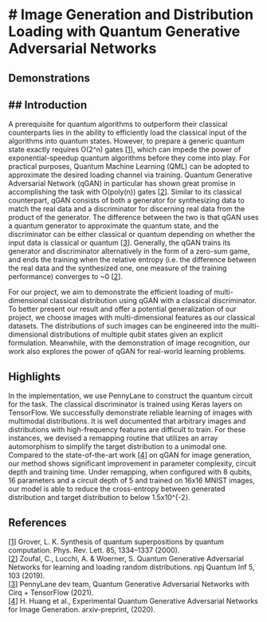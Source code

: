 # # Image Generation and Distribution Loading with Quantum Generative Adversarial Networks

## Demonstrations

## ## Introduction

A prerequisite for quantum algorithms to outperform their classical counterparts lies in the ability to efficiently load the classical input of the algorithms into quantum states. However, to prepare a generic quantum state exactly requires O(2^n) gates [[1](https://journals.aps.org/prl/abstract/10.1103/PhysRevLett.85.1334)], which can impede the power of exponential-speedup quantum algorithms before they come into play. For practical purposes, Quantum Machine Learning (QML) can be adopted to approximate the desired loading channel via training. Quantum Generative Adversarial Network (qGAN) in particular has shown great promise in accomplishing the task with O(poly(n)) gates [[2](https://www.nature.com/articles/s41534-019-0223-2)]. Similar to its classical counterpart, qGAN consists of both a generator for synthesizing data to match the real data and a discriminator for discerning real data from the product of the generator. The difference between the two is that qGAN uses a quantum generator to approximate the quantum state, and the discriminator can be either classical or quantum depending on whether the input data is classical or quantum [[3](https://pennylane.ai/qml/demos/tutorial_QGAN.html)]. Generally, the qGAN trains its generator and discriminator alternatively in the form of a zero-sum game, and ends the training when the relative entropy (i.e. the difference between the real data and the synthesized one, one measure of the training performance) converges to ~0 [[2](https://www.nature.com/articles/s41534-019-0223-2)].

For our project, we aim to demonstrate the efficient loading of multi-dimensional classical distribution using qGAN with a classical discriminator. To better present our result and offer a potential generalization of our project, we choose images with multi-dimensional features as our classical datasets. The distributions of such images can be engineered into the multi-dimensional distributions of multiple qubit states given an explicit formulation. Meanwhile, with the demonstration of image recognition, our work also explores the power of qGAN for real-world learning problems.

## Highlights

In the implementation, we use PennyLane to construct the quantum circuit for the task. The classical discriminator is trained using Keras layers on TensorFlow. We successfully demonstrate reliable learning of images with multimodal distributions. It is well documented that arbitrary images and distributions with high-frequency features are difficult to train. For these instances, we devised a remapping routine that utilizes an array automorphism to simplify the target distribution to a unimodal one. Compared to the state-of-the-art work [[4](https://arxiv.org/pdf/2010.06201.pdf)] on qGAN for image generation, our method shows significant improvement in parameter complexity, circuit depth and training time. Under remapping, when configured with 8 qubits, 16 parameters and a circuit depth of 5 and trained on 16x16 MNIST images, our model is able to reduce the cross-entropy between generated distribution and target distribution to below 1.5x10^{-2}.

## References

[[1](https://journals.aps.org/prl/abstract/10.1103/PhysRevLett.85.1334)] Grover, L. K. Synthesis of quantum superpositions by quantum computation. Phys. Rev. Lett. 85, 1334–1337 (2000). \
[[2](https://www.nature.com/articles/s41534-019-0223-2)] Zoufal, C., Lucchi, A. & Woerner, S. Quantum Generative Adversarial Networks for learning and loading random distributions. npj Quantum Inf 5, 103 (2019). \
[[3](https://pennylane.ai/qml/demos/tutorial_QGAN.html)] PennyLane dev team, Quantum Generative Adversarial Networks with Cirq + TensorFlow (2021).\
[[4](https://arxiv.org/pdf/2010.06201.pdf)] H. Huang et al.,  Experimental Quantum Generative Adversarial Networks for Image Generation. arxiv-preprint, (2020).